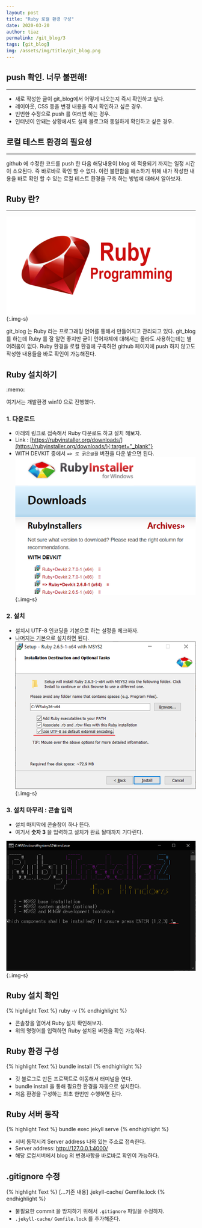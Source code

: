 ```yaml
---
layout: post
title: "Ruby 로컬 환경 구성"
date: 2020-03-20
author: tiaz
permalink: /git_blog/3
tags: [git_blog]
img: /assets/img/title/git_blog.png
---
```

## push 확인. 너무 불편해!
---
- 새로 작성한 글이 git_blog에서 어떻게 나오는지 즉시 확인하고 싶다.
- 레이아웃, CSS 등을 변경 내용을 즉시 확인하고 싶은 경우.
- 빈번한 수정으로 push 를 여러번 하는 경우.
- 인터넷이 안돼는 상황에서도 실제 블로그와 동일하게 확인하고 싶은 경우.

## 로컬 테스트 환경의 필요성
---
github 에 수정한 코드를 push 한 다음 해당내용이 blog 에 적용되기 까지는 
일정 시간이 소요된다. 즉 바로바로 확인 할 수 없다. 이런 불편함을 해소하기 위해 내가 작성한 내용을 
바로 확인 할 수 있는 로컬 테스트 환경을 구축 하는 방법에 대해서 알아보자.

## Ruby 란?
---
!["Ruby"](/assets/img/content/git_blog/ruby0.png){:.img-s}

git_blog 는 Ruby 라는 프로그래밍 언어를 통해서 만들어지고 관리되고 있다.
git_blog 를 하는데 Ruby 를 잘 알면 좋지만 굳이 언어자체에 대해서는 몰라도
사용하는데는 별 어려움이 없다.
Ruby 환경을 로컬 환경에 구축하면 github 페이지에 push 하지 않고도
작성한 내용들을 바로 확인이 가능해진다.

## Ruby 설치하기

<div class="callout">:memo: 
<p>여기서는 개발환경 win10 으로 진행했다.</p>
</div>

### 1. 다운로드
- 아래의 링크로 접속해서 Ruby 다운로드 하고 설치 해보자.
- Link : [https://rubyinstaller.org/downloads/](https://rubyinstaller.org/downloads/){:target="_blank"}
- WITH DEVKIT 중에서 `=> 로 굵은글꼴` 버젼을 다운 받으면 된다.
!["Ruby install"](/assets/img/content/git_blog/ruby1.png){:.img-s}

### 2. 설치
- 설치시 UTF-8 인코딩을 기본으로 하는 설정을 체크하자.
- 나머지는 기본으로 설치하면 된다.
!["Ruby install"](/assets/img/content/git_blog/ruby2.png){:.img-s}

### 3. 설치 마무리 : 콘솔 입력
- 설치 마지막에 콘솔창이 하나 뜬다.
- 여기서 **숫자 3** 을 입력하고 설치가 완료 될때까지 기다린다.

!["Ruby install"](/assets/img/content/git_blog/ruby3.png){:.img-s}

## Ruby 설치 확인
{% highlight Text %}
ruby -v
{% endhighlight %}
- 콘솔창을 열어서 Ruby 설치 확인해보자.
- 위의 명령어를 입력하면 Ruby 설치된 버젼을 확인 가능하다.

## Ruby 환경 구성
{% highlight Text %}
bundle install
{% endhighlight %}
- 깃 블로그로 만든 프로젝트로 이동해서 터미널을 연다.
- bundle install 을 통해 필요한 환경을 자동으로 설치한다.
- 처음 환경을 구성하는 최초 한번만 수행하면 된다.

## Ruby 서버 동작
{% highlight Text %}
bundle exec jekyll serve
{% endhighlight %}
- 서버 동작시켜 Server address 나와 있는 주소로 접속한다.
- Server address: http://127.0.0.1:4000/
- 해당 로컬서버에서 blog 의 변경사항을 바로바로 확인이 가능하다.

## .gitignore 수정
{% highlight Text %}
[...기존 내용]
.jekyll-cache/
Gemfile.lock
{% endhighlight %}
- 불필요한 commit 을 방지하기 위해서 `.gitignore` 파일을 수정하자.
- `.jekyll-cache/` `Gemfile.lock` 를 추가해준다.